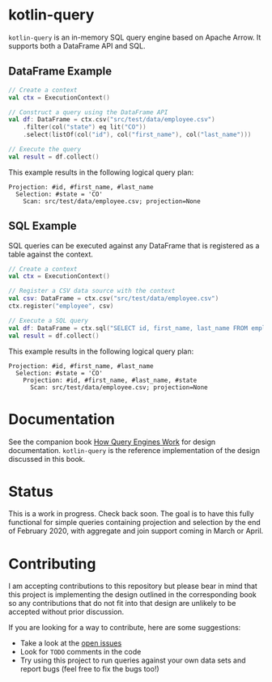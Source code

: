 # kotlin-query

`kotlin-query` is an in-memory SQL query engine based on Apache Arrow. It supports both a DataFrame API and SQL.

## DataFrame Example

```kotlin
// Create a context
val ctx = ExecutionContext()

// Construct a query using the DataFrame API
val df: DataFrame = ctx.csv("src/test/data/employee.csv")
    .filter(col("state") eq lit("CO"))
    .select(listOf(col("id"), col("first_name"), col("last_name")))

// Execute the query
val result = df.collect()
```

This example results in the following logical query plan:

```
Projection: #id, #first_name, #last_name
  Selection: #state = 'CO'
    Scan: src/test/data/employee.csv; projection=None
```

## SQL Example

SQL queries can be executed against any DataFrame that is registered as a table against the context.

```kotlin
// Create a context
val ctx = ExecutionContext()

// Register a CSV data source with the context 
val csv: DataFrame = ctx.csv("src/test/data/employee.csv")
ctx.register("employee", csv)

// Execute a SQL query 
val df: DataFrame = ctx.sql("SELECT id, first_name, last_name FROM employee WHERE state = 'CO'")
val result = df.collect()
```

This example results in the following logical query plan:

```
Projection: #id, #first_name, #last_name
  Selection: #state = 'CO'
    Projection: #id, #first_name, #last_name, #state
      Scan: src/test/data/employee.csv; projection=None
```

# Documentation

See the companion book [How Query Engines Work](https://leanpub.com/how-query-engines-work/) for design documentation. `kotlin-query` is the reference implementation of the design discussed in this book.

# Status

This is a work in progress. Check back soon. The goal is to have this fully functional for simple queries containing projection and selection by the end of February 2020, with aggregate and join support coming in March or April.

# Contributing

I am accepting contributions to this repository but please bear in mind that this project is implementing the design outlined in the corresponding book so any contributions that do not fit into that design are unlikely to be accepted without prior discussion.

If you are looking for a way to contribute, here are some suggestions:
 
- Take a look at the [open issues](https://github.com/andygrove/kotlin-query/issues)
- Look for `TODO` comments in the code
- Try using this project to run queries against your own data sets and report bugs (feel free to fix the bugs too!)